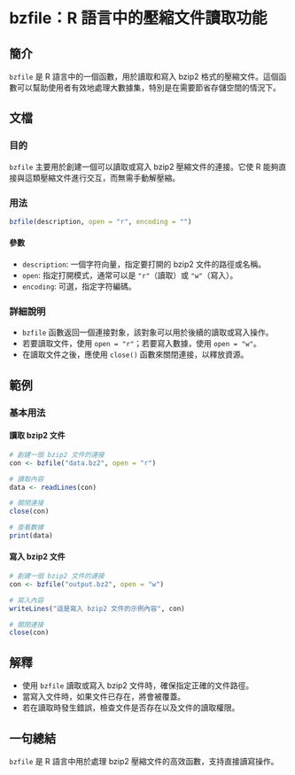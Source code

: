 <!--
Meta Description: # bzfile：R 語言中的壓縮文件讀取功能 ## 簡介 `bzfile` 是 R 語言中的一個函數，用於讀取和寫入 bzip2 格式的壓縮文件。這個函數可以幫助使用者有效地處理大數據集，特別是在需要節省存儲空間的情況下。 ## 文檔 ### 目的 `bzfile` 主要用於創建一個可以讀取或寫入...
Meta Keywords: bzip2, bzfile, open, con, close
-->

# bzfile：R 語言中的壓縮文件讀取功能

## 簡介
`bzfile` 是 R 語言中的一個函數，用於讀取和寫入 bzip2 格式的壓縮文件。這個函數可以幫助使用者有效地處理大數據集，特別是在需要節省存儲空間的情況下。

## 文檔
### 目的
`bzfile` 主要用於創建一個可以讀取或寫入 bzip2 壓縮文件的連接。它使 R 能夠直接與這類壓縮文件進行交互，而無需手動解壓縮。

### 用法
```R
bzfile(description, open = "r", encoding = "")
```

#### 參數
- `description`: 一個字符向量，指定要打開的 bzip2 文件的路徑或名稱。
- `open`: 指定打開模式，通常可以是 `"r"`（讀取）或 `"w"`（寫入）。
- `encoding`: 可選，指定字符編碼。

### 詳細說明
- `bzfile` 函數返回一個連接對象，該對象可以用於後續的讀取或寫入操作。
- 若要讀取文件，使用 `open = "r"`；若要寫入數據，使用 `open = "w"`。
- 在讀取文件之後，應使用 `close()` 函數來關閉連接，以釋放資源。

## 範例
### 基本用法
#### 讀取 bzip2 文件
```R
# 創建一個 bzip2 文件的連接
con <- bzfile("data.bz2", open = "r")

# 讀取內容
data <- readLines(con)

# 關閉連接
close(con)

# 查看數據
print(data)
```

#### 寫入 bzip2 文件
```R
# 創建一個 bzip2 文件的連接
con <- bzfile("output.bz2", open = "w")

# 寫入內容
writeLines("這是寫入 bzip2 文件的示例內容", con)

# 關閉連接
close(con)
```

## 解釋
- 使用 `bzfile` 讀取或寫入 bzip2 文件時，確保指定正確的文件路徑。
- 當寫入文件時，如果文件已存在，將會被覆蓋。
- 若在讀取時發生錯誤，檢查文件是否存在以及文件的讀取權限。

## 一句總結
`bzfile` 是 R 語言中用於處理 bzip2 壓縮文件的高效函數，支持直接讀寫操作。